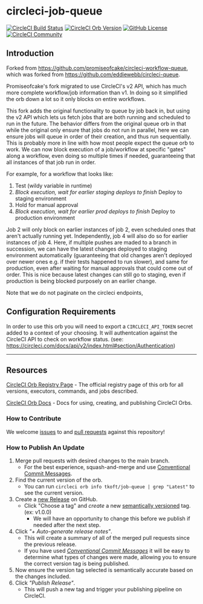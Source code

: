 # circleci-job-queue

[![CircleCI Build Status](https://circleci.com/gh/promiseofcake/circleci-workflow-queue.svg?style=shield "CircleCI Build Status")](https://circleci.com/gh/promiseofcake/circleci-workflow-queue) [![CircleCI Orb Version](https://badges.circleci.com/orbs/promiseofcake/workflow-queue.svg)](https://circleci.com/orbs/registry/orb/promiseofcake/workflow-queue) [![GitHub License](https://img.shields.io/badge/license-MIT-lightgrey.svg)](https://raw.githubusercontent.com/promiseofcake/circleci-workflow-queue/master/LICENSE) [![CircleCI Community](https://img.shields.io/badge/community-CircleCI%20Discuss-343434.svg)](https://discuss.circleci.com/c/ecosystem/orbs)

## Introduction

Forked from <https://github.com/promiseofcake/circleci-workflow-queue>, which was forked from <https://github.com/eddiewebb/circleci-queue>.

Promiseofcake's fork migrated to use CircleCI's v2 API, which has much more complete workflow/job information than v1. In doing so it simplified the orb down a lot so it only blocks on entire workflows.

This fork adds the original functionality to queue by job back in, but using the v2 API which lets us fetch jobs that are both running and scheduled to run in the future. The behavior differs from the original queue orb in that while the original only ensure that jobs do not run in parallel, here we can ensure jobs will queue in order of their creation, and thus run sequentially. This is probably more in line with how most people expect the queue orb to work. We can now block execution of a job/workflow at specific "gates" along a workflow, even doing so multiple times if needed, guaranteeing that all instances of that job run in order.

For example, for a workflow that looks like:
1. Test (wildy variable in runtime)
2. *Block execution, wait for earlier staging deploys to finish* Deploy to staging environment
3. Hold for manual approval
4. *Block execution, wait for earlier prod deploys to finish* Deploy to production environment

Job 2 will only block on earlier instances of job 2, even scheduled ones that aren't actually running yet. Independently, job 4 will also do so for earlier instances of job 4. Here, if multiple pushes are maded to a branch in succession, we can have the latest changes deployed to staging environment automatically (guaranteeing that old changes aren't deployed over newer ones e.g. if their tests happened to run slower), and same for production, even after waiting for manual approvals that could come out of order. This is nice because latest changes can still go to staging, even if production is being blocked purposely on an earlier change. 

Note that we do not paginate on the circleci endpoints, 

## Configuration Requirements

In order to use this orb you will need to export a `CIRCLECI_API_TOKEN` secret added to a context of your choosing. It will authentcation against the CircleCI API to check on workflow status. (see: <https://circleci.com/docs/api/v2/index.html#section/Authentication>)

---

## Resources

[CircleCI Orb Registry Page](https://circleci.com/orbs/registry/orb/tkoft/job-queue) - The official registry page of this orb for all versions, executors, commands, and jobs described.

[CircleCI Orb Docs](https://circleci.com/docs/2.0/orb-intro/#section=configuration) - Docs for using, creating, and publishing CircleCI Orbs.

### How to Contribute

We welcome [issues](https://github.com/tkoft/circleci-job-queue/issues) to and [pull requests](https://github.com/tkoft/circleci-job-queue/pulls) against this repository!

### How to Publish An Update

1. Merge pull requests with desired changes to the main branch.
    - For the best experience, squash-and-merge and use [Conventional Commit Messages](https://conventionalcommits.org/).
2. Find the current version of the orb.
    - You can run `circleci orb info tkoft/job-queue | grep "Latest"` to see the current version.
3. Create a [new Release](https://github.com/tkoft/circleci-job-queue/releases/new) on GitHub.
    - Click "Choose a tag" and _create_ a new [semantically versioned](http://semver.org/) tag. (ex: v1.0.0)
      - We will have an opportunity to change this before we publish if needed after the next step.
4. Click _"+ Auto-generate release notes"_.
    - This will create a summary of all of the merged pull requests since the previous release.
    - If you have used _[Conventional Commit Messages](https://conventionalcommits.org/)_ it will be easy to determine what types of changes were made, allowing you to ensure the correct version tag is being published.
5. Now ensure the version tag selected is semantically accurate based on the changes included.
6. Click _"Publish Release"_.
    - This will push a new tag and trigger your publishing pipeline on CircleCI.
